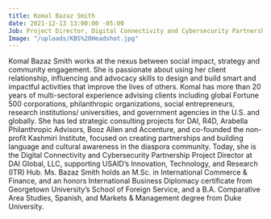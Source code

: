 ```yaml
---
title: Komal Bazaz Smith
date: 2021-12-13 13:00:00 -05:00
Job: Project Director, Digital Connectivity and Cybersecurity Partnership
Image: "/uploads/KBS%20Headshot.jpg"
---
```


Komal Bazaz Smith works at the nexus between social impact, strategy and community engagement. She is passionate about using her client relationship, influencing and advocacy skills to design and build smart and impactful activities that improve the lives of others. Komal has more than 20 years of multi-sectoral experience advising clients including global Fortune 500 corporations, philanthropic organizations, social entrepreneurs, research institutions/ universities, and government agencies in the U.S. and globally. She has led strategic consulting projects for DAI, R4D, Arabella Philanthropic Advisors, Booz Allen and Accenture, and co-founded the non-profit Kashmiri Institute, focused on creating partnerships and building language and cultural awareness in the diaspora community. Today, she is the Digital Connectivity and Cybersecurity Partnership Project Director at DAI Global, LLC, supporting USAID’s Innovation, Technology, and Research (ITR) Hub. Ms. Bazaz Smith holds an M.Sc. in International Commerce & Finance, and an honors International Business Diplomacy certificate from Georgetown University’s School of Foreign Service, and a B.A. Comparative Area Studies, Spanish, and Markets & Management degree from Duke University.